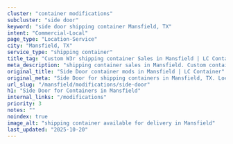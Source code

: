 ```yaml
---
cluster: "container modifications"
subcluster: "side door"
keyword: "side door shipping container Mansfield, TX"
intent: "Commercial-Local"
page_type: "Location-Service"
city: "Mansfield, TX"
service_type: "shipping container"
title_tag: "Custom W3r shipping container Sales in Mansfield | LC Container"
meta_description: "shipping container sales in Mansfield. Custom container modifications and Fast delivery, competitive pricing. Serving modifications area. Quote ID: T19. Call (214) 524-4168 for your free quote today."
original_title: "Side Door container mods in Mansfield | LC Container"
original_meta: "Side Door for shipping containers in Mansfield, TX. Local fabrication & pro install. LC Container — Since 2003. Get a quote."
url_slug: "/mansfield/modifications/side-door"
h1: "Side Door for Containers in Mansfield"
internal_links: "/modifications"
priority: 3
notes: ""
noindex: true
image_alt: "shipping container available for delivery in Mansfield"
last_updated: "2025-10-20"
---
```


<!-- TODO: Add unique city/inventory copy, images, and internal links here. -->

